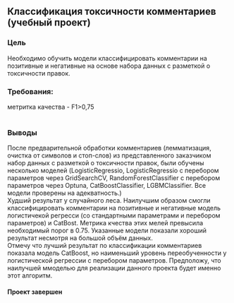 ## Классификация токсичности комментариев (учебный проект)

### Цель
Необходимо обучить модели классифицировать комментарии на позитивные и негативные на основе набора данных с разметкой о токсичности правок. <br>

### Требования:
метритка качества - F1>0,75<br>
<br>
### Выводы
После предварительной обработки комментариев (лемматизация, очистка от символов и стоп-слов) из представленного заказчиком набор данных с разметкой о токсичности правок, были обучены несколько моделей (LogisticRegressio, LogisticRegressio с перебором параметров через GridSearchCV, RandomForestClassifier с перебором параметров через Optuna, CatBoostClassifier, LGBMClassifier. Все модели проверены на адекватность.)<br>
Худший результат у случайного леса. Наилучшим образом смогли классифицировать комментарии на позитивные и негативные модель логистичекой регресси (со стандартными параметрами и перебором параметров) и CatBost. Метрика кчества этих мелей превысила необходимый порог в 0.75. Указанные модели показали хороший результат несмотря на большой объём данных.<br>
Отмечу что лучший результат по классификации комментариев показала модель CatBoost, но наименьший уровень переобученности у логистической регрессии с перебором параметров. Предположу, что наилучшей ммоделью для реализации данного проекта будет именно этот алгоритм.<br>

#### Проект завершен
